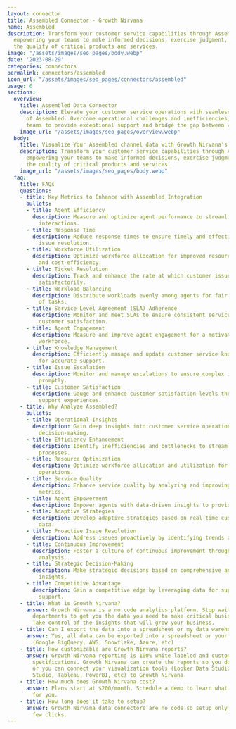 ```yaml
---
layout: connector
title: Assembled Connector - Growth Nirvana
name: Assembled
description: Transform your customer service capabilities through Assembled integration,
  empowering your teams to make informed decisions, exercise judgment, and enhance
  the quality of critical products and services.
image: "/assets/images/seo_pages/body.webp"
date: '2023-08-29'
categories: connectors
permalink: connectors/assembled
icon_url: "/assets/images/seo_pages/connectors/assembled"
usage: 0
sections:
  overview:
    title: Assembled Data Connector
    description: Elevate your customer service operations with seamless integration
      of Assembled. Overcome operational challenges and inefficiencies, enabling your
      teams to provide exceptional support and bridge the gap between vision and execution.
    image_url: "/assets/images/seo_pages/overview.webp"
  body:
    title: Visualize Your Assembled channel data with Growth Nirvana's Assembled Connector
    description: Transform your customer service capabilities through Assembled integration,
      empowering your teams to make informed decisions, exercise judgment, and enhance
      the quality of critical products and services.
    image_url: "/assets/images/seo_pages/body.webp"
  faq:
    title: FAQs
    questions:
    - title: Key Metrics to Enhance with Assembled Integration
      bullets:
      - title: Agent Efficiency
        description: Measure and optimize agent performance to streamline customer
          interactions.
      - title: Response Time
        description: Reduce response times to ensure timely and effective customer
          issue resolution.
      - title: Workforce Utilization
        description: Optimize workforce allocation for improved resource utilization
          and cost-efficiency.
      - title: Ticket Resolution
        description: Track and enhance the rate at which customer issues are resolved
          satisfactorily.
      - title: Workload Balancing
        description: Distribute workloads evenly among agents for fair distribution
          of tasks.
      - title: Service Level Agreement (SLA) Adherence
        description: Monitor and meet SLAs to ensure consistent service quality and
          customer satisfaction.
      - title: Agent Engagement
        description: Measure and improve agent engagement for a motivated and dedicated
          workforce.
      - title: Knowledge Management
        description: Efficiently manage and update customer service knowledge base
          for accurate support.
      - title: Issue Escalation
        description: Monitor and manage escalations to ensure complex issues are resolved
          promptly.
      - title: Customer Satisfaction
        description: Gauge and enhance customer satisfaction levels through improved
          support experiences.
    - title: Why Analyze Assembled?
      bullets:
      - title: Operational Insights
        description: Gain deep insights into customer service operations for data-driven
          decision-making.
      - title: Efficiency Enhancement
        description: Identify inefficiencies and bottlenecks to streamline support
          processes.
      - title: Resource Optimization
        description: Optimize workforce allocation and utilization for cost-effective
          operations.
      - title: Service Quality
        description: Enhance service quality by analyzing and improving key support
          metrics.
      - title: Agent Empowerment
        description: Empower agents with data-driven insights to provide better support.
      - title: Adaptive Strategies
        description: Develop adaptive strategies based on real-time customer service
          data.
      - title: Proactive Issue Resolution
        description: Address issues proactively by identifying trends and patterns.
      - title: Continuous Improvement
        description: Foster a culture of continuous improvement through data-driven
          analysis.
      - title: Strategic Decision-Making
        description: Make strategic decisions based on comprehensive and accurate
          insights.
      - title: Competitive Advantage
        description: Gain a competitive edge by leveraging data for superior customer
          support.
    - title: What is Growth Nirvana?
      answer: Growth Nirvana is a no code analytics platform. Stop waiting for other
        departments to get you the data you need to make critical business decisions.
        Take control of the insights that will grow your business.
    - title: Can I export the data into a spreadsheet or my data warehouse?
      answer: Yes, all data can be exported into a spreadsheet or your data warehouse
        (Google BigQuery, AWS, Snowflake, Azure, etc)
    - title: How customizable are Growth Nirvana reports?
      answer: Growth Nirvana reporting is 100% white labeled and customized to your
        specifications. Growth Nirvana can create the reports so you don’t have to
        or you can connect your visualization tools (Looker Data Studio/Google Data
        Studio, Tableau, PowerBI, etc) to Growth Nirvana.
    - title: How much does Growth Nirvana cost?
      answer: Plans start at $200/month. Schedule a demo to learn what plan is best
        for you.
    - title: How long does it take to setup?
      answer: Growth Nirvana data connectors are no code so setup only requires a
        few clicks.
---
```


